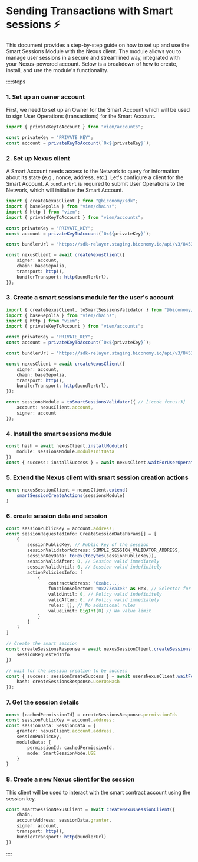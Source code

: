 # Sending Transactions with Smart sessions ⚡️

This document provides a step-by-step guide on how to set up and use the Smart Sessions Module with the Nexus client. The module allows you to manage user sessions in a secure and streamlined way, integrated with your Nexus-powered account. Below is a breakdown of how to create, install, and use the module's functionality.

::::steps

### 1. Set up an owner account
First, we need to set up an Owner for the Smart Account which will be used to sign User Operations (transactions) for the Smart Account.

```typescript twoslash
import { privateKeyToAccount } from "viem/accounts";

const privateKey = "PRIVATE_KEY";
const account = privateKeyToAccount(`0x${privateKey}`);
```

### 2. Set up Nexus client

A Smart Account needs access to the Network to query for information about its state (e.g., nonce, address, etc.). Let's configure a client for the Smart Account. A `bundlerUrl` is required to submit User Operations to the Network, which will initialize the Smart Account.

```typescript twoslash
import { createNexusClient } from "@biconomy/sdk";
import { baseSepolia } from "viem/chains"; 
import { http } from "viem"; 
import { privateKeyToAccount } from "viem/accounts";

const privateKey = "PRIVATE_KEY";
const account = privateKeyToAccount(`0x${privateKey}`);

const bundlerUrl = "https://sdk-relayer.staging.biconomy.io/api/v3/84532/nJPK7B3ru.dd7f7861-190d-41bd-af80-6877f74b8f44"; // [!code focus:10]

const nexusClient = await createNexusClient({ 
    signer: account, 
    chain: baseSepolia, 
    transport: http(), 
    bundlerTransport: http(bundlerUrl), 
});
```

### 3. Create a smart sessions module for the user's account

```typescript twoslash
import { createNexusClient, toSmartSessionsValidator } from "@biconomy/sdk";  // [!code focus]
import { baseSepolia } from "viem/chains"; 
import { http } from "viem"; 
import { privateKeyToAccount } from "viem/accounts";

const privateKey = "PRIVATE_KEY";
const account = privateKeyToAccount(`0x${privateKey}`);

const bundlerUrl = "https://sdk-relayer.staging.biconomy.io/api/v3/84532/nJPK7B3ru.dd7f7861-190d-41bd-af80-6877f74b8f44"; 

const nexusClient = await createNexusClient({ 
    signer: account, 
    chain: baseSepolia, 
    transport: http(), 
    bundlerTransport: http(bundlerUrl), 
});

const sessionsModule = toSmartSessionsValidator({ // [!code focus:3]
    account: nexusClient.account,
    signer: account
});
```

### 4. Install the smart sessions module 

```typescript
const hash = await nexusClient.installModule({ 
    module: sessionsModule.moduleInitData
})
const { success: installSuccess } = await nexusClient.waitForUserOperationReceipt({ hash })
```

### 5. Extend the Nexus client with smart session creation actions

```typescript
const nexusSessionClient = nexusClient.extend(
    smartSessionCreateActions(sessionsModule)
)
```

### 6. create session data and session

``` typescript
const sessionPublicKey = account.address;
const sessionRequestedInfo: CreateSessionDataParams[] = [
    {
        sessionPublicKey, // Public key of the session
        sessionValidatorAddress: SIMPLE_SESSION_VALIDATOR_ADDRESS,
        sessionKeyData: toHex(toBytes(sessionPublicKey)),
        sessionValidAfter: 0, // Session valid immediately
        sessionValidUntil: 0, // Session valid indefinitely
        actionPoliciesInfo: [
            {
                contractAddress: "0xabc...,
                functionSelector: "0x273ea3e3" as Hex, // Selector for 'incrementNumber'
                validUntil: 0, // Policy valid indefinitely
                validAfter: 0, // Policy valid immediately
                rules: [], // No additional rules
                valueLimit: BigInt(0) // No value limit
            }
        ]
    }
]

// Create the smart session
const createSessionsResponse = await nexusSessionClient.createSessions({
    sessionRequestedInfo
})

// wait for the session creation to be success
const { success: sessionCreateSuccess } = await usersNexusClient.waitForUserOperationReceipt({
    hash: createSessionsResponse.userOpHash
});
```

### 7. Get the session details

```typescript
const [cachedPermissionId] = createSessionsResponse.permissionIds
const sessionPublicKey = account.address;
const sessionData: SessionData = {
    granter: nexusClient.account.address,
    sessionPublicKey,
    moduleData: {
        permissionId: cachedPermissionId,
        mode: SmartSessionMode.USE
    }
}
```

### 8. Create a new Nexus client for the session

This client will be used to interact with the smart contract account using the session key.

```typescript
const smartSessionNexusClient = await createNexusSessionClient({
    chain,
    accountAddress: sessionData.granter,
    signer: account,
    transport: http(),
    bundlerTransport: http(bundlerUrl)
})
```
::::

